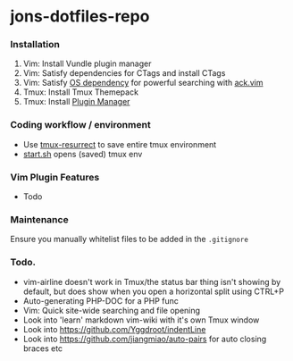 # jons-dotfiles-repo

### Installation

1. Vim: Install Vundle plugin manager
2. Vim: Satisfy dependencies for CTags and install CTags
3. Vim: Satisfy [OS dependency](https://github.com/ggreer/the_silver_searcher) for powerful searching with [ack.vim](https://github.com/mileszs/ack.vim)
4. Tmux: Install Tmux Themepack
5. Tmux: Install [Plugin Manager](https://github.com/tmux-plugins/tpm)

### Coding workflow / environment

* Use [tmux-resurrect](https://github.com/tmux-plugins/tmux-resurrect) to save entire tmux environment
* [start.sh](start.sh) opens (saved) tmux env

### Vim Plugin Features
* Todo

### Maintenance

Ensure you manually whitelist files to be added in the `.gitignore`

### Todo.

* vim-airline doesn't work in Tmux/the status bar thing isn't showing by default, but does show when you open a horizontal split using CTRL+P
* Auto-generating PHP-DOC for a PHP func
* Vim: Quick site-wide searching and file opening
* Look into 'learn' markdown vim-wiki with it's own Tmux window
* Look into https://github.com/Yggdroot/indentLine
* Look into https://github.com/jiangmiao/auto-pairs for auto closing braces etc
